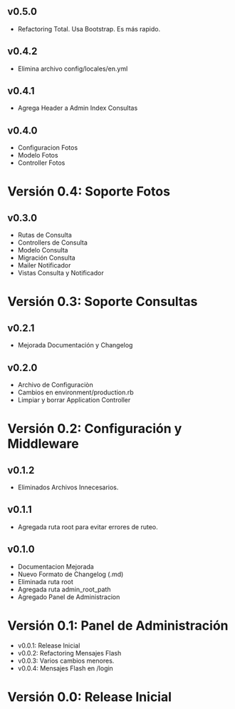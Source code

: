 ## v0.5.0
* Refactoring Total. Usa Bootstrap. Es más rapido.

## v0.4.2
* Elimina archivo config/locales/en.yml

## v0.4.1
* Agrega Header a Admin Index Consultas

## v0.4.0
* Configuracion Fotos
* Modelo Fotos
* Controller Fotos

# Versión 0.4: Soporte Fotos

## v0.3.0
* Rutas de Consulta
* Controllers de Consulta
* Modelo Consulta
* Migración Consulta
* Mailer Notificador
* Vistas Consulta y Notificador

# Versión 0.3: Soporte Consultas

## v0.2.1
* Mejorada Documentación y Changelog

## v0.2.0
* Archivo de Configuraciòn
* Cambios en environment/production.rb
* Limpiar y borrar Application Controller

# Versión 0.2: Configuración y Middleware

## v0.1.2 
* Eliminados Archivos Innecesarios.

## v0.1.1 
* Agregada ruta root para evitar errores de ruteo.

## v0.1.0
* Documentacion Mejorada
* Nuevo Formato de Changelog (.md)
* Eliminada ruta root
* Agregada ruta admin_root_path
* Agregado Panel de Administracion

# Versión 0.1: Panel de Administración

* v0.0.1: Release Inicial
* v0.0.2: Refactoring Mensajes Flash
* v0.0.3: Varios cambios menores.
* v0.0.4: Mensajes Flash en /login

# Versión 0.0: Release Inicial



